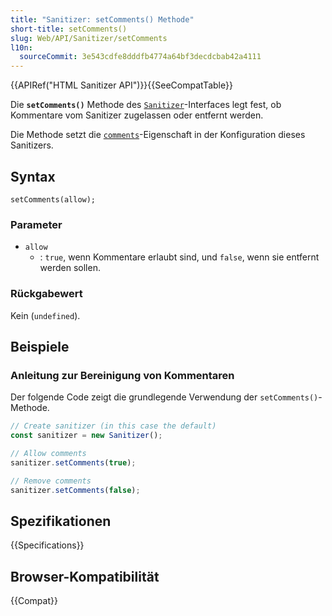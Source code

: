 ```yaml
---
title: "Sanitizer: setComments() Methode"
short-title: setComments()
slug: Web/API/Sanitizer/setComments
l10n:
  sourceCommit: 3e543cdfe8dddfb4774a64bf3decdcbab42a4111
---
```


{{APIRef("HTML Sanitizer API")}}{{SeeCompatTable}}

Die **`setComments()`** Methode des [`Sanitizer`](/de/docs/Web/API/Sanitizer)-Interfaces legt fest, ob Kommentare vom Sanitizer zugelassen oder entfernt werden.

Die Methode setzt die [`comments`](/de/docs/Web/API/SanitizerConfig#comments)-Eigenschaft in der Konfiguration dieses Sanitizers.

## Syntax

```js-nolint
setComments(allow);
```

### Parameter

- `allow`
  - : `true`, wenn Kommentare erlaubt sind, und `false`, wenn sie entfernt werden sollen.

### Rückgabewert

Kein (`undefined`).

## Beispiele

### Anleitung zur Bereinigung von Kommentaren

Der folgende Code zeigt die grundlegende Verwendung der `setComments()`-Methode.

```js
// Create sanitizer (in this case the default)
const sanitizer = new Sanitizer();

// Allow comments
sanitizer.setComments(true);

// Remove comments
sanitizer.setComments(false);
```

## Spezifikationen

{{Specifications}}

## Browser-Kompatibilität

{{Compat}}
